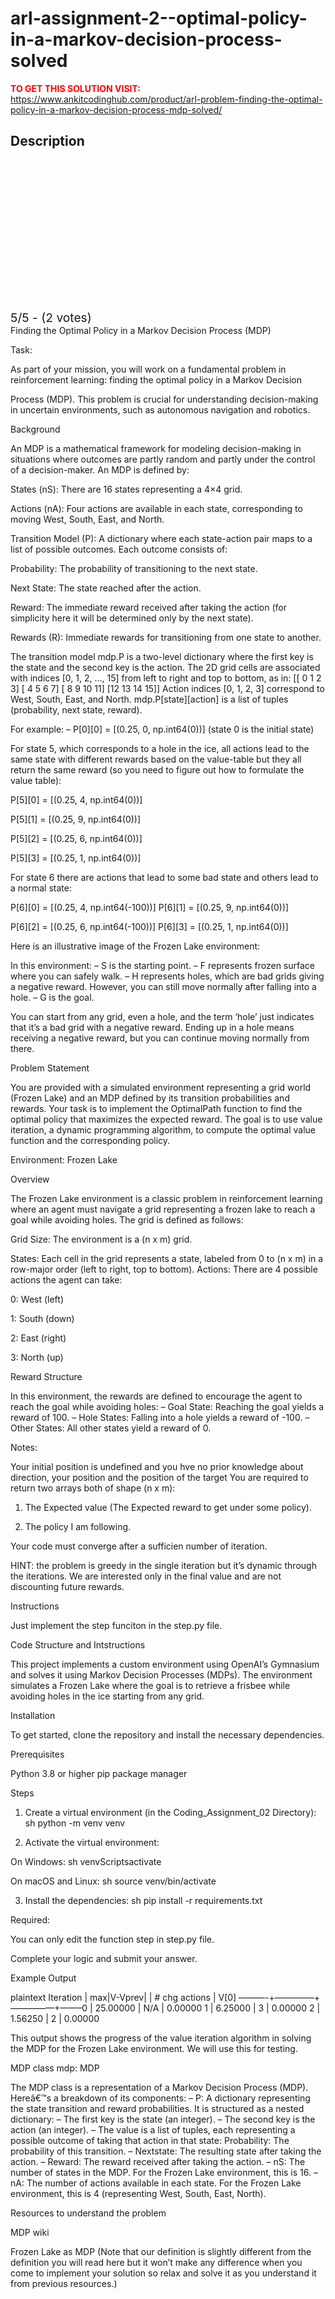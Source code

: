# arl-assignment-2--optimal-policy-in-a-markov-decision-process-solved



**<span style='color:red'>TO GET THIS SOLUTION VISIT:</span>** https://www.ankitcodinghub.com/product/arl-problem-finding-the-optimal-policy-in-a-markov-decision-process-mdp-solved/

<h2>Description</h2>



<div class="kk-star-ratings kksr-auto kksr-align-center kksr-valign-top" data-payload="{&quot;align&quot;:&quot;center&quot;,&quot;id&quot;:&quot;127498&quot;,&quot;slug&quot;:&quot;default&quot;,&quot;valign&quot;:&quot;top&quot;,&quot;ignore&quot;:&quot;&quot;,&quot;reference&quot;:&quot;auto&quot;,&quot;class&quot;:&quot;&quot;,&quot;count&quot;:&quot;2&quot;,&quot;legendonly&quot;:&quot;&quot;,&quot;readonly&quot;:&quot;&quot;,&quot;score&quot;:&quot;5&quot;,&quot;starsonly&quot;:&quot;&quot;,&quot;best&quot;:&quot;5&quot;,&quot;gap&quot;:&quot;4&quot;,&quot;greet&quot;:&quot;Rate this product&quot;,&quot;legend&quot;:&quot;5\/5 - (2 votes)&quot;,&quot;size&quot;:&quot;24&quot;,&quot;title&quot;:&quot;ARL Assignment 2- Optimal Policy in a Markov Decision Process Solved&quot;,&quot;width&quot;:&quot;138&quot;,&quot;_legend&quot;:&quot;{score}\/{best} - ({count} {votes})&quot;,&quot;font_factor&quot;:&quot;1.25&quot;}">
            
<div class="kksr-stars">
    
<div class="kksr-stars-inactive">
            <div class="kksr-star" data-star="1" style="padding-right: 4px">
            

<div class="kksr-icon" style="width: 24px; height: 24px;"></div>
        </div>
            <div class="kksr-star" data-star="2" style="padding-right: 4px">
            

<div class="kksr-icon" style="width: 24px; height: 24px;"></div>
        </div>
            <div class="kksr-star" data-star="3" style="padding-right: 4px">
            

<div class="kksr-icon" style="width: 24px; height: 24px;"></div>
        </div>
            <div class="kksr-star" data-star="4" style="padding-right: 4px">
            

<div class="kksr-icon" style="width: 24px; height: 24px;"></div>
        </div>
            <div class="kksr-star" data-star="5" style="padding-right: 4px">
            

<div class="kksr-icon" style="width: 24px; height: 24px;"></div>
        </div>
    </div>
    
<div class="kksr-stars-active" style="width: 138px;">
            <div class="kksr-star" style="padding-right: 4px">
            

<div class="kksr-icon" style="width: 24px; height: 24px;"></div>
        </div>
            <div class="kksr-star" style="padding-right: 4px">
            

<div class="kksr-icon" style="width: 24px; height: 24px;"></div>
        </div>
            <div class="kksr-star" style="padding-right: 4px">
            

<div class="kksr-icon" style="width: 24px; height: 24px;"></div>
        </div>
            <div class="kksr-star" style="padding-right: 4px">
            

<div class="kksr-icon" style="width: 24px; height: 24px;"></div>
        </div>
            <div class="kksr-star" style="padding-right: 4px">
            

<div class="kksr-icon" style="width: 24px; height: 24px;"></div>
        </div>
    </div>
</div>
                

<div class="kksr-legend" style="font-size: 19.2px;">
            5/5 - (2 votes)    </div>
    </div>
Finding the Optimal Policy in a Markov Decision Process (MDP)

Task:

As part of your mission, you will work on a fundamental problem in reinforcement learning: finding the optimal policy in a Markov Decision

Process (MDP). This problem is crucial for understanding decision-making in uncertain environments, such as autonomous navigation and robotics.

Background

An MDP is a mathematical framework for modeling decision-making in situations where outcomes are partly random and partly under the control of a decision-maker. An MDP is defined by:

States (nS): There are 16 states representing a 4×4 grid.

Actions (nA): Four actions are available in each state, corresponding to moving West, South, East, and North.

Transition Model (P): A dictionary where each state-action pair maps to a list of possible outcomes. Each outcome consists of:

Probability: The probability of transitioning to the next state.

Next State: The state reached after the action.

Reward: The immediate reward received after taking the action (for simplicity here it will be determined only by the next state).

Rewards (R): Immediate rewards for transitioning from one state to another.

The transition model mdp.P is a two-level dictionary where the first key is the state and the second key is the action. The 2D grid cells are associated with indices [0, 1, 2, …, 15] from left to right and top to bottom, as in: [[ 0 1 2 3] [ 4 5 6 7] [ 8 9 10 11] [12 13 14 15]] Action indices [0, 1, 2, 3] correspond to West, South, East, and North. mdp.P[state][action] is a list of tuples (probability, next state, reward).

For example: – P[0][0] = [(0.25, 0, np.int64(0))] (state 0 is the initial state)

For state 5, which corresponds to a hole in the ice, all actions lead to the same state with different rewards based on the value-table but they all return the same reward (so you need to figure out how to formulate the value table):

P[5][0] = [(0.25, 4, np.int64(0))]

P[5][1] = [(0.25, 9, np.int64(0))]

P[5][2] = [(0.25, 6, np.int64(0))]

P[5][3] = [(0.25, 1, np.int64(0))]

For state 6 there are actions that lead to some bad state and others lead to a normal state:

P[6][0] = [(0.25, 4, np.int64(-100))] P[6][1] = [(0.25, 9, np.int64(0))]

P[6][2] = [(0.25, 6, np.int64(-100))] P[6][3] = [(0.25, 1, np.int64(0))]

Here is an illustrative image of the Frozen Lake environment:

In this environment: – S is the starting point. – F represents frozen surface where you can safely walk. – H represents holes, which are bad grids giving a negative reward. However, you can still move normally after falling into a hole. – G is the goal.

You can start from any grid, even a hole, and the term ‘hole’ just indicates that it’s a bad grid with a negative reward. Ending up in a hole means receiving a negative reward, but you can continue moving normally from there.

Problem Statement

You are provided with a simulated environment representing a grid world (Frozen Lake) and an MDP defined by its transition probabilities and rewards. Your task is to implement the OptimalPath function to find the optimal policy that maximizes the expected reward. The goal is to use value iteration, a dynamic programming algorithm, to compute the optimal value function and the corresponding policy.

Environment: Frozen Lake

Overview

The Frozen Lake environment is a classic problem in reinforcement learning where an agent must navigate a grid representing a frozen lake to reach a goal while avoiding holes. The grid is defined as follows:

Grid Size: The environment is a (n x m) grid.

States: Each cell in the grid represents a state, labeled from 0 to (n x m) in a row-major order (left to right, top to bottom). Actions: There are 4 possible actions the agent can take:

0: West (left)

1: South (down)

2: East (right)

3: North (up)

Reward Structure

In this environment, the rewards are defined to encourage the agent to reach the goal while avoiding holes: – Goal State: Reaching the goal yields a reward of 100. – Hole States: Falling into a hole yields a reward of -100. – Other States: All other states yield a reward of 0.

Notes:

Your initial position is undefined and you hve no prior knowledge about direction, your position and the position of the target You are required to return two arrays both of shape (n x m):

1. The Expected value (The Expected reward to get under some policy).

2. The policy I am following.

Your code must converge after a sufficien number of iteration.

HINT: the problem is greedy in the single iteration but it’s dynamic through the iterations. We are interested only in the final value and are not discounting future rewards.

Instructions

Just implement the step funciton in the step.py file.

Code Structure and Intstructions

This project implements a custom environment using OpenAI’s Gymnasium and solves it using Markov Decision Processes (MDPs). The environment simulates a Frozen Lake where the goal is to retrieve a frisbee while avoiding holes in the ice starting from any grid.

Installation

To get started, clone the repository and install the necessary dependencies.

Prerequisites

Python 3.8 or higher pip package manager

Steps

1. Create a virtual environment (in the Coding_Assignment_02 Directory): sh python -m venv venv

2. Activate the virtual environment:

On Windows: sh venvScriptsactivate

On macOS and Linux: sh source venv/bin/activate

3. Install the dependencies: sh pip install -r requirements.txt

Required:

You can only edit the function step in step.py file.

Complete your logic and submit your answer.

Example Output

plaintext Iteration | max|V-Vprev| | # chg actions | V[0] ———-+————–+—————+——–0 | 25.00000 | N/A | 0.00000 1 | 6.25000 | 3 | 0.00000 2 | 1.56250 | 2 | 0.00000

This output shows the progress of the value iteration algorithm in solving the MDP for the Frozen Lake environment. We will use this for testing.

MDP class mdp: MDP

The MDP class is a representation of a Markov Decision Process (MDP). Hereâ€™s a breakdown of its components: – P: A dictionary representing the state transition and reward probabilities. It is structured as a nested dictionary: – The first key is the state (an integer). – The second key is the action (an integer). – The value is a list of tuples, each representing a possible outcome of taking that action in that state: Probability: The probability of this transition. – Nextstate: The resulting state after taking the action. – Reward: The reward received after taking the action. – nS: The number of states in the MDP. For the Frozen Lake environment, this is 16. – nA: The number of actions available in each state. For the Frozen Lake environment, this is 4 (representing West, South, East, North).

Resources to understand the problem

MDP wiki

Frozen Lake as MDP (Note that our definition is slightly different from the definition you will read here but it won’t make any difference when you come to implement your solution so relax and solve it as you understand it from previous resources.)
